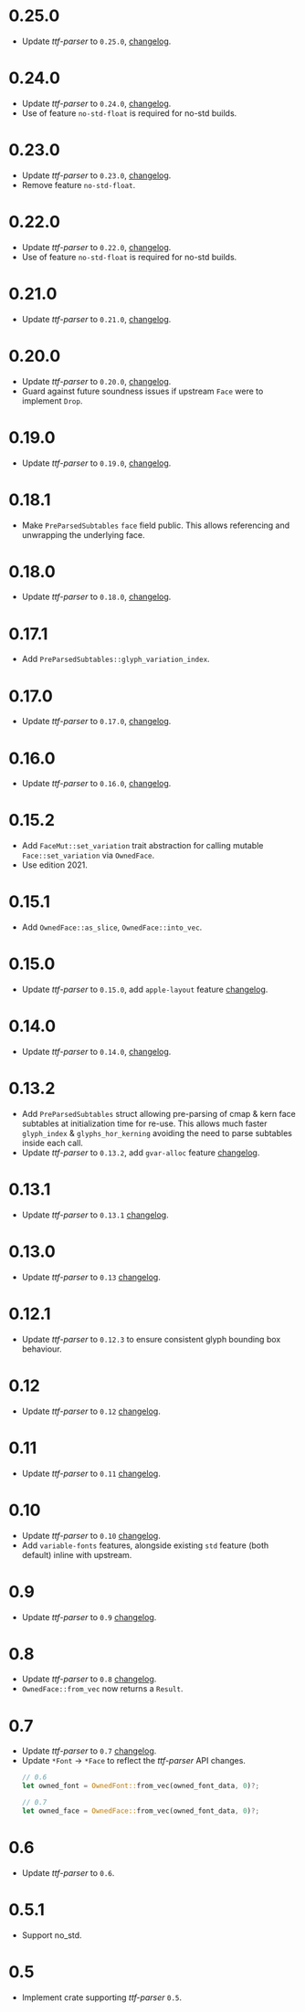 # 0.25.0
* Update _ttf-parser_ to `0.25.0`, [changelog](https://github.com/RazrFalcon/ttf-parser/blob/master/CHANGELOG.md#0250---2024-10-04).

# 0.24.0
* Update _ttf-parser_ to `0.24.0`, [changelog](https://github.com/RazrFalcon/ttf-parser/blob/master/CHANGELOG.md#0240---2024-07-02).
* Use of feature `no-std-float` is required for no-std builds.

# 0.23.0
* Update _ttf-parser_ to `0.23.0`, [changelog](https://github.com/RazrFalcon/ttf-parser/blob/master/CHANGELOG.md#0230---2024-07-02).
* Remove feature `no-std-float`.

# 0.22.0
* Update _ttf-parser_ to `0.22.0`, [changelog](https://github.com/RazrFalcon/ttf-parser/blob/master/CHANGELOG.md#0220---2024-06-29).
* Use of feature `no-std-float` is required for no-std builds.

# 0.21.0
* Update _ttf-parser_ to `0.21.0`, [changelog](https://github.com/RazrFalcon/ttf-parser/blob/master/CHANGELOG.md#0210---2024-05-10).

# 0.20.0
* Update _ttf-parser_ to `0.20.0`, [changelog](https://github.com/RazrFalcon/ttf-parser/blob/master/CHANGELOG.md#0200---2023-10-15).
* Guard against future soundness issues if upstream `Face` were to implement `Drop`. 

# 0.19.0
* Update _ttf-parser_ to `0.19.0`, [changelog](https://github.com/RazrFalcon/ttf-parser/blob/master/CHANGELOG.md#0190---2023-04-17).

# 0.18.1
* Make `PreParsedSubtables` `face` field public. This allows referencing and unwrapping the underlying face.

# 0.18.0
* Update _ttf-parser_ to `0.18.0`, [changelog](https://github.com/RazrFalcon/ttf-parser/blob/master/CHANGELOG.md#0180---2022-12-25).

# 0.17.1
* Add `PreParsedSubtables::glyph_variation_index`.

# 0.17.0
* Update _ttf-parser_ to `0.17.0`, [changelog](https://github.com/RazrFalcon/ttf-parser/blob/master/CHANGELOG.md#0170---2022-09-28).

# 0.16.0
* Update _ttf-parser_ to `0.16.0`, [changelog](https://github.com/RazrFalcon/ttf-parser/blob/master/CHANGELOG.md#0160---2022-09-18).

# 0.15.2
* Add `FaceMut::set_variation` trait abstraction for calling mutable `Face::set_variation` via `OwnedFace`.
* Use edition 2021.

# 0.15.1
* Add `OwnedFace::as_slice`, `OwnedFace::into_vec`.

# 0.15.0
* Update _ttf-parser_ to `0.15.0`, add `apple-layout` feature [changelog](https://github.com/RazrFalcon/ttf-parser/blob/master/CHANGELOG.md#0150---2022-02-20).

# 0.14.0
* Update _ttf-parser_ to `0.14.0`, [changelog](https://github.com/RazrFalcon/ttf-parser/blob/master/CHANGELOG.md#0140---2021-12-28).

# 0.13.2
* Add `PreParsedSubtables` struct allowing pre-parsing of cmap & kern face subtables at initialization
  time for re-use. This allows much faster `glyph_index` & `glyphs_hor_kerning` avoiding the need
  to parse subtables inside each call.
* Update _ttf-parser_ to `0.13.2`, add `gvar-alloc` feature [changelog](https://github.com/RazrFalcon/ttf-parser/blob/master/CHANGELOG.md#0132---2021-10-28).

# 0.13.1
* Update _ttf-parser_ to `0.13.1` [changelog](https://github.com/RazrFalcon/ttf-parser/blob/master/CHANGELOG.md#0131---2021-10-27).

# 0.13.0
* Update _ttf-parser_ to `0.13` [changelog](https://github.com/RazrFalcon/ttf-parser/blob/master/CHANGELOG.md#0130---2021-10-24).

# 0.12.1
* Update _ttf-parser_ to `0.12.3` to ensure consistent glyph bounding box behaviour.

# 0.12
* Update _ttf-parser_ to `0.12` [changelog](https://github.com/RazrFalcon/ttf-parser/blob/master/CHANGELOG.md#0120---2021-02-14).

# 0.11
* Update _ttf-parser_ to `0.11` [changelog](https://github.com/RazrFalcon/ttf-parser/blob/master/CHANGELOG.md#0110---2021-02-04).

# 0.10
* Update _ttf-parser_ to `0.10` [changelog](https://github.com/RazrFalcon/ttf-parser/blob/master/CHANGELOG.md#0100---2021-01-16).
* Add `variable-fonts` features, alongside existing `std` feature (both default) inline with upstream.

# 0.9
* Update _ttf-parser_ to `0.9` [changelog](https://github.com/RazrFalcon/ttf-parser/blob/master/CHANGELOG.md#090---2020-12-05).

# 0.8
* Update _ttf-parser_ to `0.8` [changelog](https://github.com/RazrFalcon/ttf-parser/blob/master/CHANGELOG.md#080---2020-07-21).
* `OwnedFace::from_vec` now returns a `Result`.

# 0.7
* Update _ttf-parser_ to `0.7` [changelog](https://github.com/RazrFalcon/ttf-parser/blob/master/CHANGELOG.md#070---2020-07-16).
* Update `*Font` -> `*Face` to reflect the _ttf-parser_ API changes. 
  ```rust
  // 0.6
  let owned_font = OwnedFont::from_vec(owned_font_data, 0)?;

  // 0.7
  let owned_face = OwnedFace::from_vec(owned_font_data, 0)?;
  ```

# 0.6
* Update _ttf-parser_ to `0.6`.

# 0.5.1
* Support no_std.

# 0.5
* Implement crate supporting _ttf-parser_ `0.5`.
